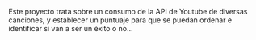 Este proyecto trata sobre un consumo de la API de Youtube de diversas canciones, y establecer un puntuaje para que se puedan ordenar e identificar si van a ser un éxito o no...
